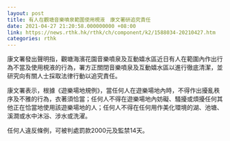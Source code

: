 ```yaml
---
layout: post
title: 有人在觀塘音樂噴泉範圍使用梘液　康文署研追究責任
date: 2021-04-27 21:20:58.000000000 +08:00
link: https://news.rthk.hk/rthk/ch/component/k2/1588034-20210427.htm
categories: rthk
---
```


康文署發出聲明指，觀塘海濱花園音樂噴泉及互動嬉水區近日有人在範圍內作出行為不當及使用梘液的行為，署方正關閉音樂噴泉及互動嬉水區以進行徹底清潔，並研究向有關人士採取法律行動以追究責任。

康文署表示，根據《遊樂場地規例》，當任何人在遊樂場地內時，不得作出擾亂秩序及不雅的行為，衣著須恰當；任何人不得在遊樂場地內妨礙、騷擾或煩擾任何其他正在恰當地使用該遊樂場地的人；任何人不得在任何用作美化環境的湖、池塘、溪澗或水中沐浴、涉水或洗濯。

任何人違反條例，可被判處罰款2000元及監禁14天。
